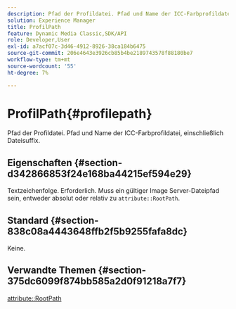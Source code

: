 ```yaml
---
description: Pfad der Profildatei. Pfad und Name der ICC-Farbprofildatei, einschließlich Dateisuffix.
solution: Experience Manager
title: ProfilPath
feature: Dynamic Media Classic,SDK/API
role: Developer,User
exl-id: a7acf07c-3d46-4912-8926-38ca184b6475
source-git-commit: 206e4643e3926cb85b4be2189743578f88180be7
workflow-type: tm+mt
source-wordcount: '55'
ht-degree: 7%

---
```


# ProfilPath{#profilepath}

Pfad der Profildatei. Pfad und Name der ICC-Farbprofildatei, einschließlich Dateisuffix.

## Eigenschaften {#section-d342866853f24e168ba44215ef594e29}

Textzeichenfolge. Erforderlich. Muss ein gültiger Image Server-Dateipfad sein, entweder absolut oder relativ zu `attribute::RootPath`.

## Standard {#section-838c08a4443648ffb2f5b9255fafa8dc}

Keine.

## Verwandte Themen {#section-375dc6099f874bb585a2d0f91218a7f7}

[attribute::RootPath](../../../../../is-api/image-catalog/image-serving-api-ref/c-image-catalog-reference/c-attributes-reference/r-rootpath.md#reference-17d57e5967be403b8408fa7214017494)
